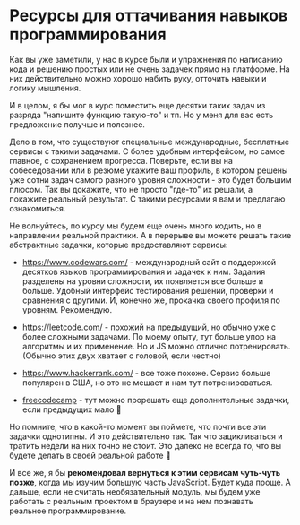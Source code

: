 # Ресурсы для оттачивания навыков программирования

Как вы уже заметили, у нас в курсе были и упражнения по написанию кода и решению простых или не очень задачек прямо на платформе. На них действительно можно хорошо набить руку, отточить навыки и логику мышления.

И в целом, я бы мог в курс поместить еще десятки таких задач из разряда "напишите функцию такую-то" и тп. Но у меня для вас есть предложение получше и полезнее.

Дело в том, что существуют специальные международные, бесплатные сервисы с такими задачами. С более удобным интерфейсом, но самое главное, с сохранением прогресса. Поверьте, если вы на собеседовании или в резюме укажите ваш профиль, в котором решены уже сотни задач самого разного уровня сложности - это будет большим плюсом. Так вы докажите, что не просто "где-то" их решали, а покажите реальный результат. С такими ресурсами я вам и предлагаю ознакомиться.

Не волнуйтесь, по курсу мы будем еще очень много кодить, но в направлении реальной практики. А в перерыве вы можете решать такие абстрактные задачки, которые предоставляют сервисы:

- https://www.codewars.com/ - международный сайт с поддержкой десятков языков программирования и задачек к ним. Задания разделены на уровни сложности, их появляется все больше и больше. Удобный интерфейс тестирования решений, проверки и сравнения с другими. И, конечно же, прокачка своего профиля по уровням. Рекомендую.

- https://leetcode.com/ - похожий на предыдущий, но обычно уже с более сложными задачами. По моему опыту, тут больше упор на алгоритмы и их применение. Но и JS можно отлично потренировать.
(Обычно этих двух хватает с головой, если честно)

- https://www.hackerrank.com/ - все тоже похоже. Сервис больше популярен в США, но это не мешает и нам тут потренироваться.

- [freecodecamp](https://www.freecodecamp.org/learn/javascript-algorithms-and-data-structures/#basic-javascript) - тут можно прорешать еще дополнительные задачки, если предыдущих мало 🙂

Но помните, что в какой-то момент вы поймете, что почти все эти задачки однотипны. И это действительно так. Так что зацикливаться и тратить недели на них точно не стоит. Это далеко не всегда то, что вы будете делать в своей реальной работе 🙂

И все же, я бы **рекомендовал вернуться к этим сервисам чуть-чуть позже**, когда мы изучим большую часть JavaScript. Будет куда проще. А дальше, если не считать необязательный модуль, мы будем уже работать с реальным проектом в браузере и на нем познавать реальное программирование.